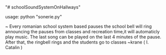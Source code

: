 "# schoolSoundSystemOnHallways" 

usage: python "sonerie.py"

~ 
Every romanian school system based pauses 
the school bell will ring announcing the pauses
from classes and recreation time,it will automaticly play music.
The last song can be played on the last 4 minutes of the pause.
After that, the ringbell rings and the students go to classes
~krane ( I. Catalin )